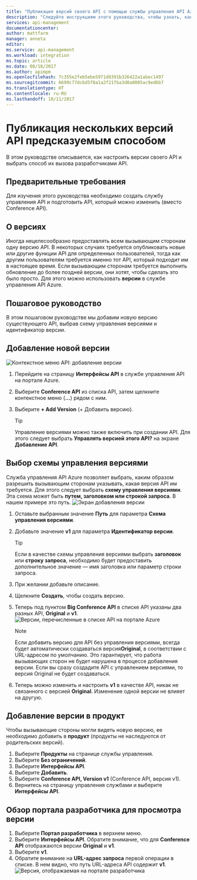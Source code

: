 ```yaml
---
title: "Публикация версий своего API с помощью службы управления API Azure | Документация Майкрософт"
description: "Следуйте инструкциям этого руководства, чтобы узнать, как опубликовать нескольких версий API в службе управления API."
services: api-management
documentationcenter: 
author: mattfarm
manager: anneta
editor: 
ms.service: api-management
ms.workload: integration
ms.topic: article
ms.date: 08/18/2017
ms.author: apimpm
ms.openlocfilehash: 7c355e2feb5ebe5971d8391b326422a1abec1497
ms.sourcegitcommit: 6699c77dcbd5f8a1a2f21fba3d0a0005ac9ed6b7
ms.translationtype: HT
ms.contentlocale: ru-RU
ms.lasthandoff: 10/11/2017
---
```

# <a name="publish-multiple-versions-of-your-api-in-a-predictable-way"></a>Публикация нескольких версий API предсказуемым способом
В этом руководстве описывается, как настроить версии своего API и выбрать способ их вызова разработчиками API.

## <a name="prerequisites"></a>Предварительные требования
Для изучения этого руководства необходимо создать службу управления API и подготовить API, который можно изменить (вместо Conference API).

## <a name="about-versions"></a>О версиях
Иногда нецелесообразно предоставлять всем вызывающим сторонам одну версию API. В некоторых случаях требуется опубликовать новые или другие функции API для определенных пользователей, тогда как другим пользователям требуется именно тот API, который подходит им в настоящее время. Если вызывающим сторонам требуется выполнить обновление до более поздней версии, они хотят, чтобы сделать это было просто.  Для этого можно использовать **версии** в службе управления API Azure.

## <a name="walkthrough"></a>Пошаговое руководство
В этом пошаговом руководстве мы добавим новую версию существующего API, выбрав схему управления версиями и идентификатор версии.

## <a name="add-a-new-version"></a>Добавление новой версии
![Контекстное меню API: добавление версии](media/api-management-getstarted-publish-versions/AddVersionMenu.png)
1. Перейдите на страницу **Интерфейсы API** в службе управления API на портале Azure.
2. Выберите **Conference API** из списка API, затем щелкните контекстное меню (**…**) рядом с ним.
3. Выберите **+ Add Version** (+ Добавить версию).

    > [!TIP]
    > Управление версиями можно также включить при создании API. Для этого следует выбрать **Управлять версией этого API?** на экране **Добавление API**.

## <a name="choose-a-versioning-scheme"></a>Выбор схемы управления версиями
Служба управления API Azure позволяет выбрать, каким образом разрешить вызывающим сторонам указывать, какая версия API им требуется. Для этого следует выбрать **схему управления версиями**. Эта схема может быть **путем, заголовком или строкой запроса**. В нашем примере это путь.
![Экран добавления версии](media/api-management-getstarted-publish-versions/AddVersion.PNG)
1. Оставьте выбранным значение **Путь** для параметра **Схема управления версиями**.
2. Добавьте значение **v1** для параметра **Идентификатор версии**.

    > [!TIP]
    > Если в качестве схемы управления версиями выбрать **заголовок** или **строку запроса**, необходимо будет предоставить дополнительное значение — имя заголовка или параметр строки запроса.

3. При желании добавьте описание.
4. Щелкните **Создать**, чтобы создать версию.
5. Теперь под пунктом **Big Conference API** в списке API указаны два разных API, **Original** и **v1**.
![Версии, перечисленные в списке API на портале Azure](media/api-management-getstarted-publish-versions/VersionList.PNG)

    > [!Note]
    > Если добавить версию для API без управления версиями, всегда будет автоматически создаваться версия**Original**, в соответствии с URL-адресом по умолчанию. Это гарантирует, что работа вызывающих сторон не будет нарушена в процессе добавления версии. Если вы сразу создадите API с управлением версиями, то версия Original не будет создаваться.

6. Теперь можно изменить и настроить **v1** в качестве API, никак не связанного с версией **Original**. Изменение одной версии не влияет на другую.

## <a name="add-the-version-to-a-product"></a>Добавление версии в продукт
Чтобы вызывающие стороны могли видеть новую версию, ее необходимо добавить в **продукт** (продукты не наследуются от родительских версий).

1. Выберите **Продукты** на странице службы управления.
2. Выберите **Без ограничений**.
3. Выберите **Интерфейсы API**.
4. Выберите **Добавить**.
5. Выберите **Conference API, Version v1** (Conference API, версия v1).
6. Вернитесь на страницу управления службами и выберите **Интерфейсы API**.

## <a name="browse-the-developer-portal-to-see-the-version"></a>Обзор портала разработчика для просмотра версии
1. Выберите **Портал разработчика** в верхнем меню.
2. Выберите **Интерфейсы API**. Обратите внимание, что для **Conference API** отображаются версии **Original** и **v1**.
3. Выберите **v1**.
4. Обратите внимание на **URL-адрес запроса** первой операции в списке. В нем видно, что путь URL-адреса API содержит **v1**.
![Версия, отображаемая на портале разработчика](media/api-management-getstarted-publish-versions/VersionDevPortal.PNG)
